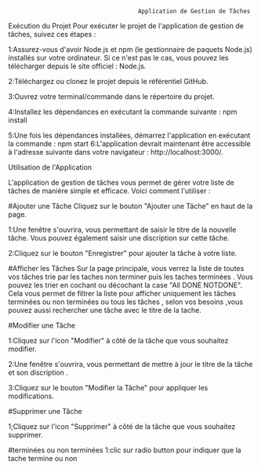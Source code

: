                                          Application de Gestion de Tâches
  Exécution du Projet
    Pour exécuter le projet de l'application de gestion de tâches, suivez ces étapes :

1:Assurez-vous d'avoir Node.js et npm (le gestionnaire de paquets Node.js) installés sur votre ordinateur. Si ce n'est pas le cas, vous pouvez les télécharger depuis le site officiel : Node.js.

2:Téléchargez ou clonez le projet depuis le référentiel GitHub.

3:Ouvrez votre terminal/commande dans le répertoire du projet.

4:Installez les dépendances en exécutant la commande suivante : npm install

5:Une fois les dépendances installées, démarrez l'application en exécutant la commande : npm start
6:L'application devrait maintenant être accessible à l'adresse suivante dans votre navigateur : http://localhost:3000/.

   Utilisation de l'Application
   
L'application de gestion de tâches vous permet de gérer votre liste de tâches de manière simple et efficace. Voici comment l'utiliser :

#Ajouter une Tâche
Cliquez sur le bouton "Ajouter une Tâche" en haut de la page.

1:Une fenêtre s'ouvrira, vous permettant de saisir le titre de la nouvelle tâche. Vous pouvez également saisir une discription sur cette tâche.

2:Cliquez sur le bouton "Enregistrer" pour ajouter la tâche à votre liste.

#Afficher les Tâches
Sur la page principale, vous verrez la liste de toutes vos tâches trie par les taches non terminer puis les taches terminées . Vous pouvez les trier en cochant ou décochant la case "All  DONE  NOTDONE". Cela vous permet de filtrer la liste pour afficher uniquement les tâches terminées ou non terminées ou tous les tâches , selon vos besoins ,vous pouvez aussi rechercher une tâche avec le titre de la tache.

#Modifier une Tâche

1:Cliquez sur l'icon "Modifier" à côté de la tâche que vous souhaitez modifier.

2:Une fenêtre  s'ouvrira, vous permettant de mettre à jour le titre de la tâche et son discription .

3:Cliquez sur le bouton "Modifier la Tâche" pour appliquer les modifications.

#Supprimer une Tâche

1;Cliquez sur l'icon "Supprimer" à côté de la tâche que vous souhaitez supprimer.

#terminées ou non terminées
1:clic sur radio button pour indiquer que la tache termine ou non 


